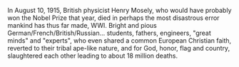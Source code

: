 In August 10, 1915, British physicist Henry Mosely, who would have probably won the Nobel Prize that year, died in perhaps the most disastrous error mankind has thus far made, WWI. Bright and pious German/French/British/Russian… students, fathers, engineers, "great minds" and "experts", who even shared a common European Christian faith, reverted to their tribal ape-like nature, and for God, honor, flag and country, slaughtered each other leading to about 18 million deaths.